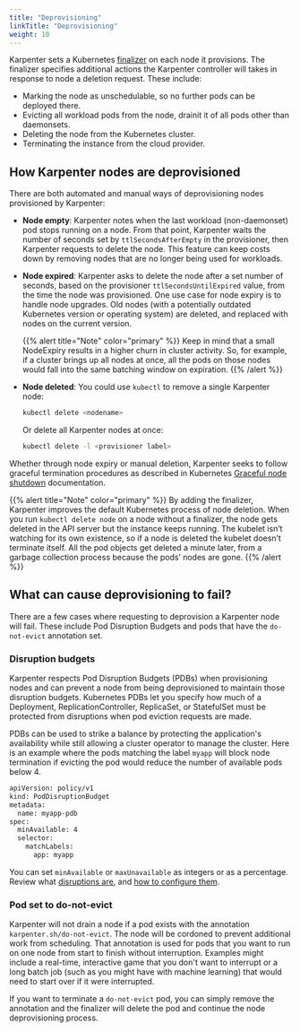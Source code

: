 ```yaml
---
title: "Deprovisioning"
linkTitle: "Deprovisioning"
weight: 10
---
```


Karpenter sets a Kubernetes [finalizer](https://kubernetes.io/docs/concepts/overview/working-with-objects/finalizers/) on each node it provisions.
The finalizer specifies additional actions the Karpenter controller will takes in response to node a deletion request.
These include:

* Marking the node as unschedulable, so no further pods can be deployed there.
* Evicting all workload pods from the node, drainit it of all pods other than daemonsets.
* Deleting the node from the Kubernetes cluster.
* Terminating the instance from the cloud provider.

## How Karpenter nodes are deprovisioned

There are both automated and manual ways of deprovisioning nodes provisioned by Karpenter:

* **Node empty**: Karpenter notes when the last workload (non-daemonset) pod stops running on a node. From that point, Karpenter waits the number of seconds set by `ttlSecondsAfterEmpty`  in the provisioner, then Karpenter requests to delete the node. This feature can keep costs down by removing nodes that are no longer being used for workloads.
* **Node expired**: Karpenter asks to delete the node after a set number of seconds, based on the provisioner `ttlSecondsUntilExpired`  value, from the time the node was provisioned. One use case for node expiry is to handle node upgrades. Old nodes (with a potentially outdated Kubernetes version or operating system) are deleted, and replaced with nodes on the current version.

    {{% alert title="Note" color="primary" %}}
    Keep in mind that a small NodeExpiry results in a higher churn in cluster activity. So, for example, if a cluster brings up all nodes at once, all the pods on those nodes would fall into the same batching window on expiration.
    {{% /alert %}}
    
* **Node deleted**: You could use `kubectl` to remove a single Karpenter node:

    ```bash
    kubectl delete <nodename>
    ```

    Or delete all Karpenter nodes at once:

    ```bash
    kubectl delete -l <provisioner label>
 
    ```

Whether through node expiry or manual deletion, Karpenter seeks to follow graceful termination procedures as described in Kubernetes [Graceful node shutdown](https://kubernetes.io/docs/concepts/architecture/nodes/#graceful-node-shutdow) documentation.

{{% alert title="Note" color="primary" %}}
By adding the finalizer, Karpenter improves the default Kubernetes process of node deletion.
When you run `kubectl delete node` on a node without a finalizer, the node gets deleted in the API server but the instance keeps running.
The kubelet isn’t watching for its own existence, so if a node is deleted the kubelet doesn’t terminate itself.
All the pod objects get deleted a minute later, from a garbage collection process because the pods’ nodes are gone.
{{% /alert %}}

## What can cause deprovisioning to fail?

There are a few cases where requesting to deprovision a Karpenter node will fail. These include Pod Disruption Budgets and pods that have the `do-not-evict` annotation set.

### Disruption budgets

Karpenter respects Pod Disruption Budgets (PDBs) when provisioning nodes and can prevent a node from being deprovisioned to maintain those disruption budgets.
Kubernetes PDBs let you specify how much of a Deployment, ReplicationController, ReplicaSet, or StatefulSet must be protected from disruptions when pod eviction requests are made. 

PDBs can be used to strike a balance by protecting the application's availability while still allowing a cluster operator to manage the cluster.
Here is an example where the pods matching the label `myapp` will block node termination if evicting the pod would reduce the number of available pods below 4.

```bash
apiVersion: policy/v1
kind: PodDisruptionBudget
metadata:
  name: myapp-pdb
spec:
  minAvailable: 4
  selector:
    matchLabels:
      app: myapp
```

You can set `minAvailable` or `maxUnavailable` as integers or as a percentage.
Review what [disruptions are](https://kubernetes.io/docs/concepts/workloads/pods/disruptions/), and [how to configure them](https://kubernetes.io/docs/tasks/run-application/configure-pdb/).

### Pod set to do-not-evict

Karpenter will not drain a node if a pod exists with the annotation `karpenter.sh/do-not-evict`.
The node will be cordoned to prevent additional work from scheduling.
That annotation is used for pods that you want to run on one node from start to finish without interruption.
Examples might include a real-time, interactive game that you don't want to interrupt or a long batch job (such as you might have with machine learning) that would need to start over if it were interrupted.

If you want to terminate a `do-not-evict` pod, you can simply remove the annotation and the finalizer will delete the pod and continue the node deprovisioning process.
